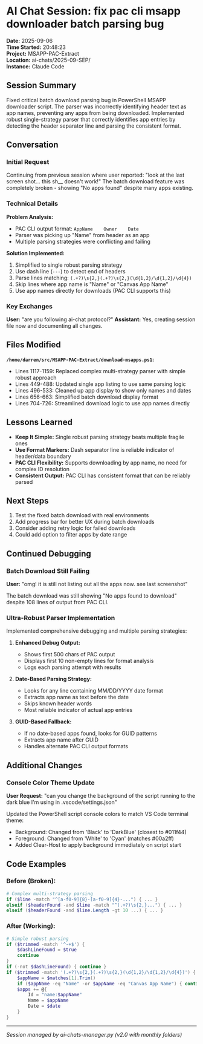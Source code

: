 # AI Chat Session: fix pac cli msapp downloader batch parsing bug

**Date:** 2025-09-06  
**Time Started:** 20:48:23  
**Project:** MSAPP-PAC-Extract  
**Location:** ai-chats/2025-09-SEP/  
**Instance:** Claude Code

## Session Summary

Fixed critical batch download parsing bug in PowerShell MSAPP downloader script. The parser was incorrectly identifying header text as app names, preventing any apps from being downloaded. Implemented robust single-strategy parser that correctly identifies app entries by detecting the header separator line and parsing the consistent format.

## Conversation

### Initial Request
Continuing from previous session where user reported: "look at the last screen shot... this sh__ doesn't work!" 
The batch download feature was completely broken - showing "No apps found" despite many apps existing.

### Technical Details

**Problem Analysis:**
- PAC CLI output format: `AppName    Owner    Date`
- Parser was picking up "Name" from header as an app
- Multiple parsing strategies were conflicting and failing

**Solution Implemented:**
1. Simplified to single robust parsing strategy
2. Use dash line (`---`) to detect end of headers
3. Parse lines matching: `(.+?)\s{2,}(.+?)\s{2,}(\d{1,2}/\d{1,2}/\d{4})`
4. Skip lines where app name is "Name" or "Canvas App Name"
5. Use app names directly for downloads (PAC CLI supports this)

### Key Exchanges

**User:** "are you following ai-chat protocol?"
**Assistant:** Yes, creating session file now and documenting all changes.

## Files Modified

**`/home/darren/src/MSAPP-PAC-Extract/download-msapps.ps1`:**
- Lines 1117-1159: Replaced complex multi-strategy parser with simple robust approach
- Lines 449-488: Updated single app listing to use same parsing logic  
- Lines 496-533: Cleaned up app display to show only names and dates
- Lines 656-663: Simplified batch download display format
- Lines 704-726: Streamlined download logic to use app names directly

## Lessons Learned

- **Keep It Simple:** Single robust parsing strategy beats multiple fragile ones
- **Use Format Markers:** Dash separator line is reliable indicator of header/data boundary
- **PAC CLI Flexibility:** Supports downloading by app name, no need for complex ID resolution
- **Consistent Output:** PAC CLI has consistent format that can be reliably parsed

## Next Steps

1. Test the fixed batch download with real environments
2. Add progress bar for better UX during batch downloads
3. Consider adding retry logic for failed downloads
4. Could add option to filter apps by date range

## Continued Debugging

### Batch Download Still Failing
**User:** "omg! it is still not listing out all the apps now. see last screenshot"

The batch download was still showing "No apps found to download" despite 108 lines of output from PAC CLI.

### Ultra-Robust Parser Implementation
Implemented comprehensive debugging and multiple parsing strategies:

1. **Enhanced Debug Output:**
   - Shows first 500 chars of PAC output
   - Displays first 10 non-empty lines for format analysis
   - Logs each parsing attempt with results

2. **Date-Based Parsing Strategy:**
   - Looks for any line containing MM/DD/YYYY date format
   - Extracts app name as text before the date
   - Skips known header words
   - Most reliable indicator of actual app entries

3. **GUID-Based Fallback:**
   - If no date-based apps found, looks for GUID patterns
   - Extracts app name after GUID
   - Handles alternate PAC CLI output formats

## Additional Changes

### Console Color Theme Update
**User Request:** "can you change the background of the script running to the dark blue I'm using in .vscode/settings.json"

Updated the PowerShell script console colors to match VS Code terminal theme:
- Background: Changed from 'Black' to 'DarkBlue' (closest to #011f44)
- Foreground: Changed from 'White' to 'Cyan' (matches #00a2ff)
- Added Clear-Host to apply background immediately on script start

## Code Examples

### Before (Broken):
```powershell
# Complex multi-strategy parsing
if ($line -match "^[a-f0-9]{8}-[a-f0-9]{4}-...") { ... }
elseif ($headerFound -and $line -match "^(.+?)\s{2,}...") { ... }
elseif ($headerFound -and $line.Length -gt 10 ...) { ... }
```

### After (Working):
```powershell
# Simple robust parsing
if ($trimmed -match '^-+$') {
    $dashLineFound = $true
    continue
}
if (-not $dashLineFound) { continue }
if ($trimmed -match '(.+?)\s{2,}(.+?)\s{2,}(\d{1,2}/\d{1,2}/\d{4})') {
    $appName = $matches[1].Trim()
    if ($appName -eq "Name" -or $appName -eq "Canvas App Name") { continue }
    $apps += @{
        Id = "name:$appName"
        Name = $appName
        Date = $date
    }
}
```

---
*Session managed by ai-chats-manager.py (v2.0 with monthly folders)*